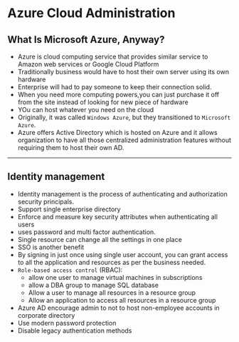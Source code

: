 # Azure Cloud Administration

## What Is Microsoft Azure, Anyway?

- Azure is cloud computing service that provides similar service to Amazon web services or Google Cloud Platform
- Traditionally business would have to host their own server using its own hardware
- Enterprise will had to pay someone to keep their connection solid.
- When you need more computing powers,you can just purchase it off from the site instead of looking for new piece of hardware
- YOu can host whatever you need on the cloud
- Originally, it was called `Windows Azure`, but they transitioned to `Microsoft Azure`.
- Azure offers Active Directory which is hosted on Azure and it allows organization to have all those centralized administration features without requiring them to host their own AD.

---

## Identity management

- Identity management is the process of authenticating and authorization security principals.
- Support single enterprise directory
- Enforce and measure key security attributes when authenticating all users
- uses password and multi factor authentication.
- Single resource can change all the settings in one place
- SSO is another benefit
- By signing in just once using single user account, you can grant access to all the application and resources as per the business needed.
- `Role-based access control` (RBAC): 
    - allow one user to manage virtual machines in subscriptions
    - allow a DBA group to manage SQL database
    - Allow a user to manage all resources in a resource group
    - Allow an application to access all resources in a resource group
- Azure AD encourage admin to not to host non-employee accounts in corporate directory
- Use modern password protection
- Disable legacy authentication methods